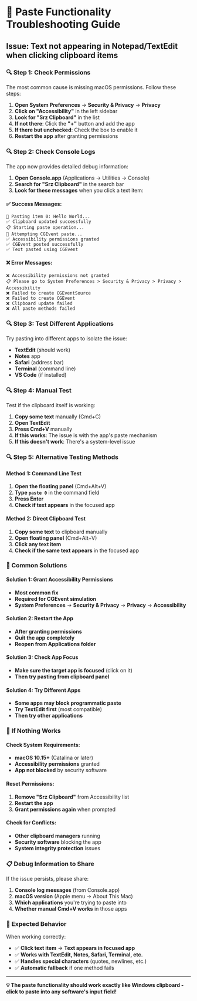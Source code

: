 # 🔧 **Paste Functionality Troubleshooting Guide**

## **Issue: Text not appearing in Notepad/TextEdit when clicking clipboard items**

### **🔍 Step 1: Check Permissions**

The most common cause is missing macOS permissions. Follow these steps:

1. **Open System Preferences** → **Security & Privacy** → **Privacy**
2. **Click on "Accessibility"** in the left sidebar
3. **Look for "Srz Clipboard"** in the list
4. **If not there**: Click the **"+"** button and add the app
5. **If there but unchecked**: Check the box to enable it
6. **Restart the app** after granting permissions

### **🔍 Step 2: Check Console Logs**

The app now provides detailed debug information:

1. **Open Console.app** (Applications → Utilities → Console)
2. **Search for "Srz Clipboard"** in the search bar
3. **Look for these messages** when you click a text item:

#### **✅ Success Messages:**
```
🎯 Pasting item 0: Hello World...
✅ Clipboard updated successfully
📋 Starting paste operation...
🎯 Attempting CGEvent paste...
✅ Accessibility permissions granted
✅ CGEvent posted successfully
✅ Text pasted using CGEvent
```

#### **❌ Error Messages:**
```
❌ Accessibility permissions not granted
📋 Please go to System Preferences > Security & Privacy > Privacy > Accessibility
❌ Failed to create CGEventSource
❌ Failed to create CGEvent
❌ Clipboard update failed
❌ All paste methods failed
```

### **🔍 Step 3: Test Different Applications**

Try pasting into different apps to isolate the issue:

- **TextEdit** (should work)
- **Notes** app
- **Safari** (address bar)
- **Terminal** (command line)
- **VS Code** (if installed)

### **🔍 Step 4: Manual Test**

Test if the clipboard itself is working:

1. **Copy some text** manually (Cmd+C)
2. **Open TextEdit**
3. **Press Cmd+V** manually
4. **If this works**: The issue is with the app's paste mechanism
5. **If this doesn't work**: There's a system-level issue

### **🔍 Step 5: Alternative Testing Methods**

#### **Method 1: Command Line Test**
1. **Open the floating panel** (Cmd+Alt+V)
2. **Type `paste 0`** in the command field
3. **Press Enter**
4. **Check if text appears** in the focused app

#### **Method 2: Direct Clipboard Test**
1. **Copy some text** to clipboard manually
2. **Open floating panel** (Cmd+Alt+V)
3. **Click any text item**
4. **Check if the same text appears** in the focused app

### **🔧 Common Solutions**

#### **Solution 1: Grant Accessibility Permissions**
- **Most common fix**
- **Required for CGEvent simulation**
- **System Preferences** → **Security & Privacy** → **Privacy** → **Accessibility**

#### **Solution 2: Restart the App**
- **After granting permissions**
- **Quit the app completely**
- **Reopen from Applications folder**

#### **Solution 3: Check App Focus**
- **Make sure the target app is focused** (click on it)
- **Then try pasting from clipboard panel**

#### **Solution 4: Try Different Apps**
- **Some apps may block programmatic paste**
- **Try TextEdit first** (most compatible)
- **Then try other applications**

### **🚨 If Nothing Works**

#### **Check System Requirements:**
- **macOS 10.15+** (Catalina or later)
- **Accessibility permissions** granted
- **App not blocked** by security software

#### **Reset Permissions:**
1. **Remove "Srz Clipboard"** from Accessibility list
2. **Restart the app**
3. **Grant permissions again** when prompted

#### **Check for Conflicts:**
- **Other clipboard managers** running
- **Security software** blocking the app
- **System integrity protection** issues

### **📋 Debug Information to Share**

If the issue persists, please share:

1. **Console log messages** (from Console.app)
2. **macOS version** (Apple menu → About This Mac)
3. **Which applications** you're trying to paste into
4. **Whether manual Cmd+V works** in those apps

### **🎯 Expected Behavior**

When working correctly:
- ✅ **Click text item** → **Text appears in focused app**
- ✅ **Works with TextEdit, Notes, Safari, Terminal, etc.**
- ✅ **Handles special characters** (quotes, newlines, etc.)
- ✅ **Automatic fallback** if one method fails

---

**💡 The paste functionality should work exactly like Windows clipboard - click to paste into any software's input field!**
